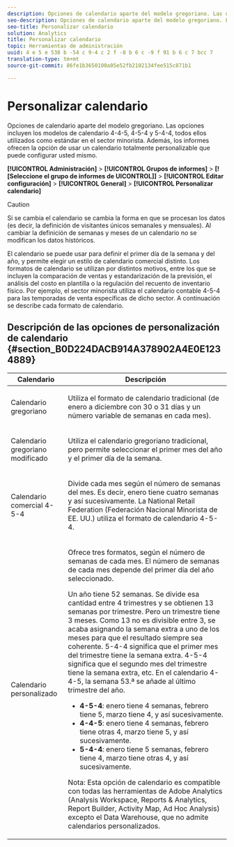 ```yaml
---
description: Opciones de calendario aparte del modelo gregoriano. Las opciones incluyen los modelos de calendario 4-4-5, 4-5-4 y 5-4-4, todos ellos utilizados como estándar en el sector minorista. Además, los informes ofrecen la opción de usar un calendario totalmente personalizable que puede configurar usted mismo.
seo-description: Opciones de calendario aparte del modelo gregoriano. Las opciones incluyen los modelos de calendario 4-4-5, 4-5-4 y 5-4-4, todos ellos utilizados como estándar en el sector minorista. Además, los informes ofrecen la opción de usar un calendario totalmente personalizable que puede configurar usted mismo.
seo-title: Personalizar calendario
solution: Analytics
title: Personalizar calendario
topic: Herramientas de administración
uuid: 4 e 5 e 538 b -54 c 9-4 c 2 f -8 b 6 c -9 f 91 b 6 c 7 bcc 7
translation-type: tm+mt
source-git-commit: 86fe1b3650100a05e52fb2102134fee515c871b1

---
```



# Personalizar calendario

Opciones de calendario aparte del modelo gregoriano. Las opciones incluyen los modelos de calendario 4-4-5, 4-5-4 y 5-4-4, todos ellos utilizados como estándar en el sector minorista. Además, los informes ofrecen la opción de usar un calendario totalmente personalizable que puede configurar usted mismo.

**[!UICONTROL Administración]** &gt; **[!UICONTROL Grupos de informes]** &gt; **[![Seleccione el grupo de informes de UICONTROL]]** &gt; **[!UICONTROL Editar configuración]** &gt; **[!UICONTROL General]** &gt; **[!UICONTROL Personalizar calendario]**

>[!CAUTION]
>
>Si se cambia el calendario se cambia la forma en que se procesan los datos (es decir, la definición de visitantes únicos semanales y mensuales). Al cambiar la definición de semanas y meses de un calendario no se modifican los datos históricos.

El calendario se puede usar para definir el primer día de la semana y del año, y permite elegir un estilo de calendario comercial distinto. Los formatos de calendario se utilizan por distintos motivos, entre los que se incluyen la comparación de ventas y estandarización de la previsión, el análisis del costo en plantilla o la regulación del recuento de inventario físico. Por ejemplo, el sector minorista utiliza el calendario contable 4-5-4 para las temporadas de venta específicas de dicho sector. A continuación se describe cada formato de calendario.

## Descripción de las opciones de personalización de calendario {#section_B0D224DACB914A378902A4E0E1234889}

<table id="table_E609632569EB499184E56618C2CEF742"> 
 <thead> 
  <tr> 
   <th colname="col1" class="entry"> Calendario </th> 
   <th colname="col2" class="entry"> Descripción </th> 
  </tr> 
 </thead>
 <tbody> 
  <tr> 
   <td colname="col1"> <p>Calendario gregoriano </p> </td> 
   <td colname="col2"> <p> Utiliza el formato de calendario tradicional (de enero a diciembre con 30 o 31 días y un número variable de semanas en cada mes). </p> </td> 
  </tr> 
  <tr> 
   <td colname="col1"> <p>Calendario gregoriano modificado </p> </td> 
   <td colname="col2"> <p> Utiliza el calendario gregoriano tradicional, pero permite seleccionar el primer mes del año y el primer día de la semana. </p> </td> 
  </tr> 
  <tr> 
   <td colname="col1"> <p>Calendario comercial 4-5-4 </p> </td> 
   <td colname="col2"> <p> Divide cada mes según el número de semanas del mes. Es decir, enero tiene cuatro semanas y así sucesivamente. La National Retail Federation (Federación Nacional Minorista de EE. UU.) utiliza el formato de calendario 4-5-4. </p> </td> 
  </tr> 
  <tr> 
   <td colname="col1"> <p>Calendario personalizado </p> </td> 
   <td colname="col2"> <p> Ofrece tres formatos, según el número de semanas de cada mes. El número de semanas de cada mes depende del primer día del año seleccionado. </p> <p>Un año tiene 52 semanas. Se divide esa cantidad entre 4 trimestres y se obtienen 13 semanas por trimestre. Pero un trimestre tiene 3 meses. Como 13 no es divisible entre 3, se acaba asignando la semana extra a uno de los meses para que el resultado siempre sea coherente. 5-4-4 significa que el primer mes del trimestre tiene la semana extra. 4-5-4 significa que el segundo mes del trimestre tiene la semana extra, etc. En el calendario 4-4-5, la semana 53.ª se añade al último trimestre del año. </p> 
    <ul id="ul_1579FD106A47419486B03E248A5E6ED5"> 
     <li id="li_E9B9E8F03E324DBDA9139C2D0D599092"><b>4-5-4</b>: enero tiene 4 semanas, febrero tiene 5, marzo tiene 4, y así sucesivamente. </li> 
     <li id="li_D0675DBDEC4641D2A8645B5CDFC565AB"><b>4-4-5</b>: enero tiene 4 semanas, febrero tiene otras 4, marzo tiene 5, y así sucesivamente. </li> 
     <li id="li_6743BBB9AC9A4CFEAA0CBCE51052BC29"><b>5-4-4</b>: enero tiene 5 semanas, febrero tiene 4, marzo tiene otras 4, y así sucesivamente. </li> 
    </ul> <p>Nota: Esta opción de calendario es compatible con todas las herramientas de Adobe Analytics (Analysis Workspace, Reports &amp; Analytics, Report Builder, Activity Map, Ad Hoc Analysis) excepto el Data Warehouse, que no admite calendarios personalizados. </p> </td> 
  </tr> 
 </tbody> 
</table>

